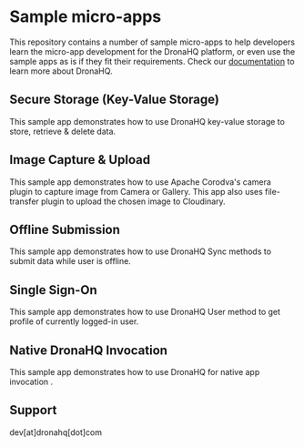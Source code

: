 # Sample micro-apps
This repository contains a number of sample micro-apps to help developers
learn the micro-app development for the DronaHQ platform, or even use the
sample apps as is if they fit their requirements. Check our [documentation](http://docs.dronahq.com/)
to learn more about DronaHQ.

## Secure Storage (Key-Value Storage)

This sample app demonstrates how to use DronaHQ key-value storage to
store, retrieve & delete data.

## Image Capture & Upload

This sample app demonstrates how to use Apache Corodva's camera plugin to
capture image from Camera or Gallery. This app also uses file-transfer
plugin to upload the chosen image to Cloudinary.

## Offline Submission
This sample app demonstrates how to use DronaHQ Sync methods to submit
data while user is offline.

## Single Sign-On
This sample app demonstrates how to use DronaHQ User method to get
profile of currently logged-in user.

## Native DronaHQ Invocation
This sample app demonstrates how to use DronaHQ for native app invocation .

## Support
dev[at]dronahq[dot]com